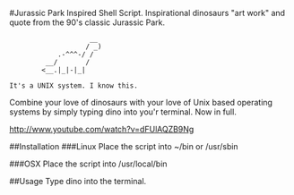 #Jurassic Park Inspired Shell Script.
Inspirational dinosaurs "art work" and quote from the 90's classic Jurassic Park.
```
                    __
                   / _)
            .-^^^-/ /
         __/       /
        <__.|_|-|_|
        
It's a UNIX system. I know this.
```
Combine your love of dinosaurs with your love of Unix based operating systems  by simply typing dino into you'r terminal. Now in full.

http://www.youtube.com/watch?v=dFUlAQZB9Ng

##Installation
###Linux
Place the script into ~/bin or /usr/sbin

###OSX
Place the script into /usr/local/bin

##Usage
Type dino into the terminal.
